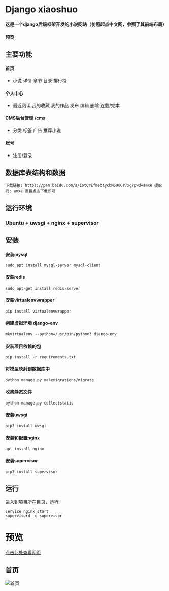 # Django xiaoshuo
#### 这是一个django后端框架开发的小说网站（仿照起点中文网，参照了其前端布局）
#### [预览](http://www.ykjzone.com:7000)
## 主要功能
#### 首页
+ 小说 详情 章节 目录 排行榜
#### 个人中心 
+ 最近阅读 我的收藏 我的作品 发布 编辑 删除 连载/完本
#### CMS后台管理 /cms
+ 分类 标签 广告 推荐小说
#### 账号
+ 注册/登录

## 数据库表结构和数据
    下载链接: https://pan.baidu.com/s/1otQrEfmebaycbMS96Or7xg?pwd=amxe 提取码: amxe 直接点击下载即可

## 运行环境
### Ubuntu + uwsgi + nginx + supervisor
## 安装
#### 安装mysql
    sudo apt install mysql-server mysql-client
#### 安装redis
    sudo apt-get install redis-server
#### 安装virtualenvwrapper
    pip install virtualenvwrapper
#### 创建虚拟环境 django-env
    mkvirtualenv --python=/usr/bin/python3 django-env
#### 安装项目依赖的包
    pip install -r requirements.txt
#### 将模型映射到数据库中
    python manage.py makemigrations/migrate
#### 收集静态文件
    python manage.py collectstatic
#### 安装uwsgi
    pip3 install uwsgi
#### 安装和配置nginx
    apt install nginx
#### 安装supervisor
    pip3 install supervisor
## 运行
进入到项目所在目录，运行

    service nginx start
    supervisord -c supervisor
    
# 预览
[点击此处查看网页](http://www.ykjzone.com:7000)

## 首页
![首页](https://github.com/yankangjia/xiaoshuo/raw/master/preview/index.png)

